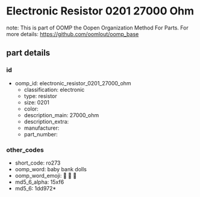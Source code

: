# Electronic Resistor 0201 27000 Ohm  

note: This is part of OOMP the Oopen Organization Method For Parts. For more details: https://github.com/oomlout/oomp_base

##  part details





### id
* oomp_id: electronic_resistor_0201_27000_ohm
  * classification: electronic
  * type: resistor
  * size: 0201
  * color: 
  * description_main: 27000_ohm
  * description_extra: 
  * manufacturer: 
  * part_number: 

### other_codes
* short_code: ro273
* oomp_word: baby bank dolls
* oomp_word_emoji: :baby: :bank: :dolls:
* md5_6_alpha: 15xf6
* md5_6: 1dd972* 